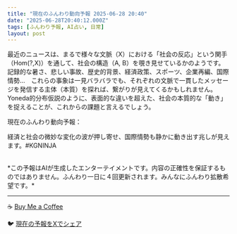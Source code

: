 ```yaml
---
title: "現在のふんわり動向予報 2025-06-28 20:40"
date: "2025-06-28T20:40:12.000Z"
tags: [ふんわり予報, AI占い, 日常]
layout: post
---
```


最近のニュースは、まるで様々な文脈（X）における「社会の反応」という関手（Hom(?,X)）を通して、社会の構造（A, B）を覗き見せているかのようです。記録的な暑さ、悲しい事故、歴史的背景、経済政策、スポーツ、企業再編、国際情勢…　これらの事象は一見バラバラでも、それぞれの文脈で一貫したメッセージを発信する主体（本質）を探れば、繋がりが見えてくるかもしれません。  Yoneda的分布仮説のように、表面的な違いを超えた、社会の本質的な「動き」を捉えることが、これからの課題と言えるでしょう。


現在のふんわり動向予報：

経済と社会の微妙な変化の波が押し寄せ、国際情勢も静かに動き出す兆しが見えます。#KGNINJA

<br>
*この予報はAIが生成したエンターテイメントです。内容の正確性を保証するものではありません。ふんわり一日に４回更新されます。みんなにふんわり拡散希望です。*

---
☕️ [Buy Me a Coffee](https://www.buymeacoffee.com/kgninja)

🐦 [現在の予報をXでシェア](https://twitter.com/intent/tweet?text=%E7%8F%BE%E5%9C%A8%E3%81%AE%E3%81%B5%E3%82%93%E3%82%8F%E3%82%8A%E4%BA%88%E5%A0%B1%3A%20%E3%80%8C%E6%9C%80%E8%BF%91%E3%81%AE%E3%83%8B%E3%83%A5%E3%83%BC%E3%82%B9%E3%81%AF%E3%80%81%E3%81%BE%E3%82%8B%E3%81%A7%E6%A7%98%E3%80%85%E3%81%AA%E6%96%87%E8%84%88%EF%BC%88X%EF%BC%89%E3%81%AB%E3%81%8A%E3%81%91%E3%82%8B%E3%80%8C%E7%A4%BE%E4%BC%9A%E3%81%AE%E5%8F%8D%E5%BF%9C%E3%80%8D%E3%81%A8%E3%81%84%E3%81%86%E9%96%A2%E6%89%8B%EF%BC%88Hom(%3F%2CX)%EF%BC%89%E3%82%92%E9%80%9A%E3%81%97%E3%81%A6%E3%80%81%E7%A4%BE%E4%BC%9A%E3%81%AE%E6%A7%8B%E9%80%A0%EF%BC%88A%2C%20B%EF%BC%89%E3%82%92%E8%A6%97%E3%81%8D%E8%A6%8B%E3%81%9B%E3%81%A6%E3%81%84%E3%82%8B%E3%81%8B%E3%81%AE%E3%82%88%E3%81%86%E3%81%A7%E3%81%99%E3%80%82%E3%80%8D%23KGNINJA%20%E7%B6%9A%E3%81%8D%E3%81%AF%E3%83%96%E3%83%AD%E3%82%B0%E3%81%A7%EF%BC%81%F0%9F%91%87&url=https%3A%2F%2Fkg-ninja.github.io%2FFunwariyoso%2F)
